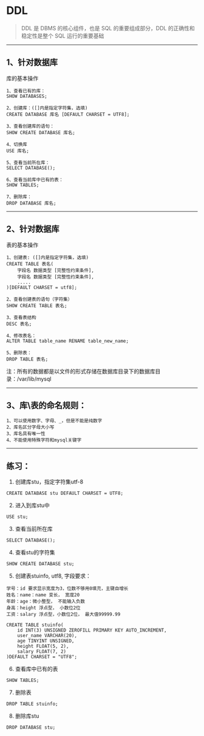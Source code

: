 # DDL
> DDL 是 DBMS 的核心组件，也是 SQL 的重要组成部分，DDL 的正确性和稳定性是整个 SQL 运行的重要基础
---


## 1、针对数据库

库的基本操作
```
1、查看已有的库：
SHOW DATABASES;

2、创建库：([]内是指定字符集，选填)
CREATE DATABASE 库名 [DEFAULT CHARSET = UTF8];

3、查看创建库的语句：
SHOW CREATE DATABASE 库名;

4、切换库
USE 库名;

5、查看当前所在库：
SELECT DATABASE();

6、查看当前库中已有的表：
SHOW TABLES;

7、删除库：
DROP DATABASE 库名;
```
---


## 2、针对数据库

表的基本操作
```
1、创建表: ([]内是指定字符集，选填)
CREATE TABLE 表名(
    字段名 数据类型 [完整性约束条件],
    字段名 数据类型 [完整性约束条件],
    .....
)[DEFAULT CHARSET = utf8];

2、查看创建表的语句（字符集）
SHOW CREATE TABLE 表名;

3、查看表结构
DESC 表名;

4、修改表名：
ALTER TABLE table_name RENAME table_new_name;

5、删除表：
DROP TABLE 表名;
```
注：所有的数据都是以文件的形式存储在数据库目录下的数据库目录：/var/lib/mysql

---


## 3、库\表的命名规则：
```
1、可以使用数字、字母、_，但是不能是纯数字
2、库名区分字母大小写
3、库名具有唯一性
4、不能使用特殊字符和mysql关键字
```
---


## 练习：

1. 创建库stu，指定字符集utf-8
```
CREATE DATABASE stu DEFAULT CHARSET = UTF8;
```

2. 进入到库stu中
```
USE stu;
```

3. 查看当前所在库
```
SELECT DATABASE();
```

4. 查看stu的字符集
```
SHOW CREATE DATABASE stu;
```

5. 创建表stuinfo, utf8, 字段要求：
```
学号：id 要求显示宽度为3，位数不够用0填充，主键自增长
姓名：name：name 变长， 宽度20
年龄：age：微小整型， 不能输入负数
身高：height 浮点型， 小数位2位
工资：salary 浮点型，小数位2位， 最大值99999.99

CREATE TABLE stuinfo(
    id INT(3) UNSIGNED ZEROFILL PRIMARY KEY AUTO_INCREMENT,
    user_name VARCHAR(20),
    age TINYINT UNSIGNED,
    height FLOAT(5, 2),
    salary FLOAT(7, 2)
)DEFAULT CHARSET = "UTF8";
```

6. 查看库中已有的表
```
SHOW TABLES;
```

7. 删除表
```
DROP TABLE stuinfo;
```

8. 删除库stu
```
DROP DATABASE stu;
```
